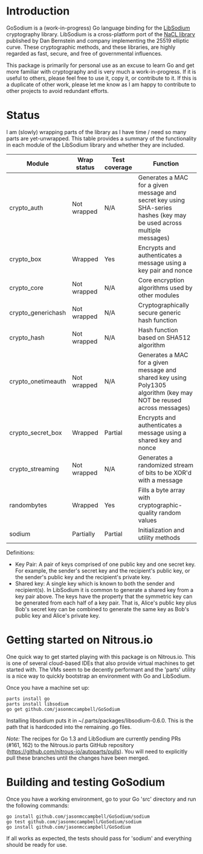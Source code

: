 
# Introduction
GoSodium is a (work-in-progress) Go language binding for the [LibSodium](https://github.com/jedisct1/libsodium) cryptography 
library. LibSodium is a cross-platform port of the [NaCL library](http://nacl.cr.yp.to/) published by Dan Bernstein and
company implementing the 25519 elliptic curve. These cryptographic methods, and these libraries, are highly regarded as
fast, secure, and free of governmental influences.

This package is primarily for personal use as an excuse to learn Go and get more familiar with cryptography and is
very much a work-in-progress. If it is useful to others, please feel free to use it, copy it, or contribute to
it. If this is a duplicate of other work, please let me know as I am happy to contribute to other projects to avoid
redundant efforts.

# Status
I am (slowly) wrapping parts of the library as I have time / need so many parts are yet-unwrapped. This table provides
a summary of the functionality in each module of the LibSodium library and whether they are included.

Module             | Wrap status | Test coverage | Function
-----------------  | ----------- | ------------- | --------------------------------
crypto_auth        | Not wrapped | N/A           | Generates a MAC for a given message and secret key using SHA-series hashes (key may be used across multiple messages)
crypto_box         | Wrapped     | Yes           | Encrypts and authenticates a message using a key pair and nonce
crypto_core        | Not wrapped | N/A           | Core encryption algorithms used by other modules
crypto_generichash | Not wrapped | N/A           | Cryptographically secure generic hash function
crypto_hash        | Not wrapped | N/A           | Hash function based on SHA512 algorithm
crypto_onetimeauth | Not wrapped | N/A           | Generates a MAC for a given message and shared key using Poly1305 algorithm (key may NOT be reused across messages)
crypto_secret_box  | Wrapped     | Partial       | Encrypts and authenticates a message using a shared key and nonce
crypto_streaming   | Not wrapped | N/A           | Generates a randomized stream of bits to be XOR'd with a message
randombytes        | Wrapped     | Yes           | Fills a byte array with cryptographic-quality random values
sodium             | Partially   | Partial       | Initialization and utility methods

Definitions:

* Key Pair: A pair of keys comprised of one public key and one secret key. For example, the sender's secret key and
  the recipient's public key, or the sender's public key and the recipient's private key.
* Shared key: A single key which is known to both the sender and recipient(s). In LibSodium it is common to generate
  a shared key from a key pair above. The keys have the property that the symmetric key can be generated from each
  half of a key pair. That is, Alice's public key plus Bob's secret key can be combined to generate the same key as
  Bob's public key and Alice's private key. 


# Getting started on Nitrous.io
One quick way to get started playing with this package is on Nitrous.io. This is one of several cloud-based IDEs that also
provide virtual machines to get started with. The VMs seem to be decently performant and the 'parts' utility is a nice way
to quickly bootstrap an environment with Go and LibSodium.

Once you have a machine set up:

    parts install go
    parts install libsodium
    go get github.com/jasonmccampbell/GoSodium

Installing libsodium puts it in ~/.parts/packages/libsodium-0.6.0. This is the path that is hardcoded into
the remaining .go files. 

*Note:* The recipes for Go 1.3 and LibSodium are currently pending PRs (#161, 162) to the Nitrous.io parts GitHub
repository (https://github.com/nitrous-io/autoparts/pulls). You will need to explicitly pull these branches until the
changes have been merged.


# Building and testing GoSodium
Once you have a working environment, go to your Go 'src' directory and run the following commands:
```
go install github.com/jasonmccampbell/GoSodium/sodium
go test github.com/jasonmccampbell/GoSodium/sodium
go install github.com/jasonmccampbell/GoSodium
```

If all works as expected, the tests should pass for 'sodium' and everything should be ready for use.




